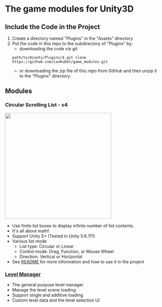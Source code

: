 # The game modules for Unity3D

## Include the Code in the Project

1. Create a directory named "Plugins" in the "Assets" directory
2. Put the code in this repo to the subdirectory of "Plugins" by:
    * downloading the code via git
    ```
    path/to/Assets/Plugins/$ git clone https://github.com/LanKuDot/game_modules.git
    ```
    * or downloading the zip file of this repo from GitHub and then unzip it to the "Plugins" directory.

## Modules

### Circular Scrolling List - v4

<img src="https://i.imgur.com/MdOcobs.gif" width=350px />

- Use finite list boxes to display infinte number of list contents.
- It's all about math!
- Support Unity 5+ (Tested in Unity 5.6.7f1)
- Various list mode
  - List type: Circular or Linear
  - Control mode: Drag, Function, or Mouse Wheel
  - Direction: Vertical or Horizontal
- See [README](CircularScrollingList/README.md) for more information and how to use it in the project

### [Level Manager](LevelManager/)

- The general purpose level manager
- Manage the level scene loading
- Support single and additive loading
- Custom level data and the level selection UI
